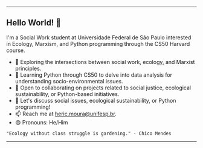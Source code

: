 

---

## Hello World! 👋

I'm a Social Work student at Universidade Federal de São Paulo interested in Ecology, Marxism, and Python programming through the CS50 Harvard course.

- 🔭 Exploring the intersections between social work, ecology, and Marxist principles.
- 🌱 Learning Python through CS50 to delve into data analysis for understanding socio-environmental issues.
- 👯 Open to collaborating on projects related to social justice, ecological sustainability, or Python-based initiatives.
- 💬 Let's discuss social issues, ecological sustainability, or Python programming!
- 📫 Reach me at [heric.moura@unifesp.br](mailto:heric.moura@unifesp.br).
- 😄 Pronouns: He/Him

``"Ecology without class struggle is gardening." - Chico Mendes``

---
